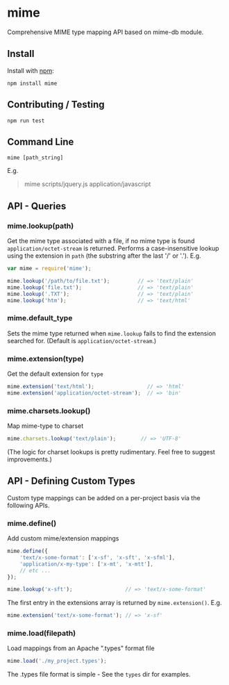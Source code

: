 # mime

Comprehensive MIME type mapping API based on mime-db module.

## Install

Install with [npm](http://github.com/isaacs/npm):

```text
npm install mime
```

## Contributing / Testing

```text
npm run test
```

## Command Line

```text
mime [path_string]
```

E.g.

> mime scripts/jquery.js application/javascript

## API - Queries

### mime.lookup\(path\)

Get the mime type associated with a file, if no mime type is found `application/octet-stream` is returned. Performs a case-insensitive lookup using the extension in `path` \(the substring after the last '/' or '.'\). E.g.

```javascript
var mime = require('mime');

mime.lookup('/path/to/file.txt');         // => 'text/plain'
mime.lookup('file.txt');                  // => 'text/plain'
mime.lookup('.TXT');                      // => 'text/plain'
mime.lookup('htm');                       // => 'text/html'
```

### mime.default\_type

Sets the mime type returned when `mime.lookup` fails to find the extension searched for. \(Default is `application/octet-stream`.\)

### mime.extension\(type\)

Get the default extension for `type`

```javascript
mime.extension('text/html');                 // => 'html'
mime.extension('application/octet-stream');  // => 'bin'
```

### mime.charsets.lookup\(\)

Map mime-type to charset

```javascript
mime.charsets.lookup('text/plain');        // => 'UTF-8'
```

\(The logic for charset lookups is pretty rudimentary. Feel free to suggest improvements.\)

## API - Defining Custom Types

Custom type mappings can be added on a per-project basis via the following APIs.

### mime.define\(\)

Add custom mime/extension mappings

```javascript
mime.define({
    'text/x-some-format': ['x-sf', 'x-sft', 'x-sfml'],
    'application/x-my-type': ['x-mt', 'x-mtt'],
    // etc ...
});

mime.lookup('x-sft');                 // => 'text/x-some-format'
```

The first entry in the extensions array is returned by `mime.extension()`. E.g.

```javascript
mime.extension('text/x-some-format'); // => 'x-sf'
```

### mime.load\(filepath\)

Load mappings from an Apache ".types" format file

```javascript
mime.load('./my_project.types');
```

The .types file format is simple - See the `types` dir for examples.

